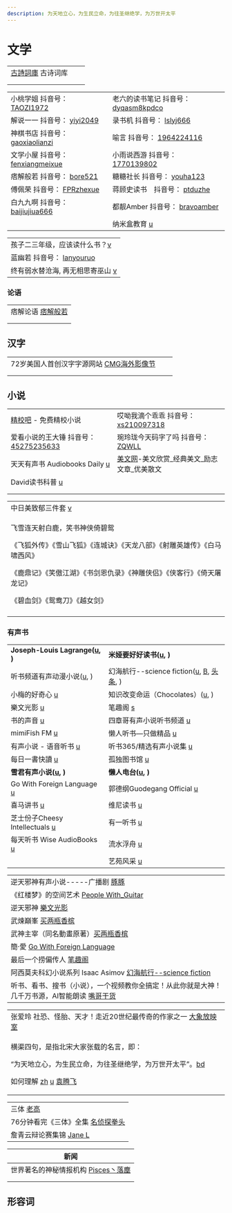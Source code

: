 ```yaml
---
description: 为天地立心，为生民立命，为往圣继绝学，为万世开太平
---
```


# 文学

|                                        |   |   |
| -------------------------------------- | - | - |
| [古詩詞庫](https://www.gushiciku.cn/) 古诗词库 |   |   |
|                                        |   |   |
|                                        |   |   |

|                                                                                                                                                                                                                                                                                                                      |                                                                                                                                                                                                                                                                                                                                                                  |
| -------------------------------------------------------------------------------------------------------------------------------------------------------------------------------------------------------------------------------------------------------------------------------------------------------------------- | ---------------------------------------------------------------------------------------------------------------------------------------------------------------------------------------------------------------------------------------------------------------------------------------------------------------------------------------------------------------- |
| 小桃学姐 抖音号： [TAOZI1972](https://www.douyin.com/user/MS4wLjABAAAAhReMsmPjsWVEIgvqlSA4BRV7lF\_610HjQDeNld-hcVE?author\_id=95760951798\&enter\_from=follow\&enter\_method=comment\&from\_gid=7015570838195834142\&group\_id=7015570838195834142\&log\_pb=%7B%22impr\_id%22%3A%2220211007192541010130037028121E84D3%22%7D) | 老六的读书笔记 抖音号： [dyqasm8kpdco](https://www.douyin.com/user/MS4wLjABAAAAsimFcNsH7a-pKNjs8KSmYyjYG\_ZHc-Wr5sDmuOYljXjt-TrgZ7ho8dnZOqBP5jwc?author\_id=2546106726888932\&enter\_from=video\_detail\&enter\_method=video\_title\&from\_gid=7015457286873271559\&group\_id=7015457286873271559\&log\_pb=%7B%22impr\_id%22%3A%222021100906265501013312422633079CF4%22%7D) |
| 解说一一 抖音号： [yiyi2049](https://www.douyin.com/user/MS4wLjABAAAAIKt2XwRwP0Xue8UDNHt-qX90W2qw2UKc580ldhwaBCo?enter\_from=recommend\&enter\_method=video\_title\&from\_gid=7017749949672738059\&is\_full\_screen=0)                                                                                                       | 录书机 抖音号： [lslyj666](https://www.douyin.com/user/MS4wLjABAAAAZDX0VUBeavfOaJSeYIwY22ykenZv72RwVtZ2kvdlVPs4qUmQYQRjL4la9dU39dl8?author\_id=3320121403648718\&enter\_from=video\_detail\&enter\_method=video\_title\&from\_gid=7012943838708911374\&group\_id=7012943838708911374\&log\_pb=%7B%22impr\_id%22%3A%22202110090631180101981141422C12C57F%22%7D)          |
| 神棋书店 抖音号： [gaoxiaolianzi](https://www.douyin.com/user/MS4wLjABAAAAe-Dmb5OPpi10pwseFqbu9G0shWfXLw2OvGovphOlMNWmoRBm2cU8VIPVDlAgVAzz)                                                                                                                                                                                  | 喻言 抖音号： [1964224116](https://www.douyin.com/user/MS4wLjABAAAAXDFGNWQyFSM9ua7WtTpVs5F5F-3LT5QhMCNNMxwGu90?enter\_from=follow\&enter\_method=video\_title\&from\_gid=7016323966855859464\&is\_full\_screen=0)                                                                                                                                                      |
| 文学小屋 抖音号： [fenxiangmeixue](https://www.douyin.com/user/MS4wLjABAAAAlrNUkT-fr9sRgtSFVYtqmcTvHY3v9MYp8ogloEJy7xjo4w6EO3wwLig1kk0XwYQL)                                                                                                                                                                                 | 小雨说西游 抖音号： [1770139802](https://www.douyin.com/user/MS4wLjABAAAA8p7NuQTJWRwLfc8vGLoqjIFNXEFBFJ0RIB6v-l3Ahr8?enter\_from=follow\&enter\_method=video\_title\&from\_gid=7016677018808913165\&is\_full\_screen=0)                                                                                                                                                   |
| 痞解般若 抖音号： [bore521](https://www.douyin.com/user/MS4wLjABAAAANBHFpw1rzmj9I3l-m0S3rFj00lXhUj0ERRm-U\_OB1f2oNdNkWBNQPtBarAvO1fcx)                                                                                                                                                                                       | 糖糖社长 抖音号： [youha123](https://www.douyin.com/user/MS4wLjABAAAAMPHg3iBO705cnsQmJ01k41qb3dHrYKc94D1oqKT4oY0?enter\_from=recommend\&enter\_method=video\_title\&from\_gid=7017823279272480007\&is\_full\_screen=0)                                                                                                                                                   |
| 傅佩荣  抖音号： [FPRzhexue](https://www.douyin.com/user/MS4wLjABAAAAeWxwC9uGqSxHAOaQadaZgwOiuoXEPsJJ4031EA36LJ4)                                                                                                                                                                                                           | 蒋顾史读书　抖音号： [ptduzhe](https://www.douyin.com/user/MS4wLjABAAAADifNs\_47XftIJVs58dkCkoC1RhGkFAAmThUMOPxKJS4)                                                                                                                                                                                                                                                       |
| 白九九啊 抖音号： [baijiujiua666](https://www.douyin.com/user/MS4wLjABAAAAx7V3ZV1Ha2pqJNL2z265zLGHLIBNK9QMBSw5tm4LIQw)                                                                                                                                                                                                       | 都靓Amber 抖音号： [bravoamber](https://www.douyin.com/user/MS4wLjABAAAAy-B0V-nt2aK3olCBocokiTT\_UALgoacHA5UmXslZAPR3urAGEgwu3dNzFaDpdcSi)                                                                                                                                                                                                                             |
|                                                                                                                                                                                                                                                                                                                      | 纳米盒教育 [u](https://www.youtube.com/c/%E7%BA%B3%E7%B1%B3%E7%9B%92%E6%95%99%E8%82%B2/playlists)                                                                                                                                                                                                                                                                     |

|                                                                                                                                  |
| -------------------------------------------------------------------------------------------------------------------------------- |
| 孩子二三年级，应该读什么书？[v](https://www.douyin.com/video/7007010159130152224)                                                              |
| 蓝幽若 抖音号： [lanyouruo](https://www.douyin.com/user/MS4wLjABAAAA3MQz2twgK1vT2OxMXyG18-hoR31KtiY\_7PMqH\_v1j5Hp0Qi6B5zNGFXMlFgtfRz2) |
| 终有弱水替沧海, 再无相思寄巫山 [v](https://www.douyin.com/video/7006658183548718350)                                                           |

### 论语

|                                                               |
| ------------------------------------------------------------- |
| 痞解论语 [痞解般若](https://www.douyin.com/video/7027294686641540352) |
|                                                               |
|                                                               |

## 汉字

|                                                                             |   |   |
| --------------------------------------------------------------------------- | - | - |
| 72岁美国人首创汉字字源网站 [CMG海外影像节](https://www.douyin.com/video/7137289657561173261) |   |   |
|                                                                             |   |   |
|                                                                             |   |   |

## 小说

|                                                                                                                                         |                                                                                                                 |
| --------------------------------------------------------------------------------------------------------------------------------------- | --------------------------------------------------------------------------------------------------------------- |
| [精校吧](https://www.jingjiaoba.com) - 免费精校小说                                                                                              | 哎呦我滴个乖乖 抖音号： [xs210097318](https://www.douyin.com/user/MS4wLjABAAAAX8UjJ-eGuVInrwDGHdcoNInBJN4P-ZQTxr9L5SaUdhY) |
| 爱看小说的王大锤 抖音号： [45275235633](https://www.douyin.com/user/MS4wLjABAAAA8rZImGcb4uI7MTyN\_PJaW160iU4z5tUPMEE453WT6r0eRM919qhIrsqmZe\_wgZPt) | 琬玲珑今天码字了吗 抖音号： [ZQWLL](https://www.douyin.com/user/MS4wLjABAAAAa79Hp2wgIpPYeQ9w9wDqurXoN7ZIea6aK7JLTJ0oe9k)     |
| 天天有声书 Audiobooks Daily [u](https://www.youtube.com/channel/UCINw5l-B8O--vAuD8mhBnKw/playlists)                                          | [美文网](http://www.mw8.la/)-美文欣赏\_经典美文\_励志文章\_优美散文                                                                |
| David读书科普 [u](https://www.youtube.com/channel/UC27fH6rrbGDJjktCJmDAxcQ/playlists)                                                       |                                                                                                                 |
|                                                                                                                                         |                                                                                                                 |
|                                                                                                                                         |                                                                                                                 |

|                                                                                                                                     |
| ----------------------------------------------------------------------------------------------------------------------------------- |
| 中日美致郁三件套 [v](https://www.douyin.com/video/7000257492508855560)                                                                      |
| <p>飞雪连天射白鹿，笑书神侠倚碧鸳</p><p>《飞狐外传》《雪山飞狐》《连城诀》《天龙八部》《射雕英雄传》《白马啸西风》</p><p>《鹿鼎记》《笑傲江湖》《书剑恩仇录》《神雕侠侣》《侠客行》《倚天屠龙记》</p><p>《碧血剑》《鸳鸯刀》《越女剑》</p> |
|                                                                                                                                     |

### 有声书

|                                                                                                                |                                                                                                                                                                                                                                                                                               |
| -------------------------------------------------------------------------------------------------------------- | --------------------------------------------------------------------------------------------------------------------------------------------------------------------------------------------------------------------------------------------------------------------------------------------- |
| **Joseph-Louis Lagrange(**[**u**](https://www.youtube.com/channel/UC6\_yO5\_oQfwelde0uEKiSZg/playlists)**, )** | **米娅要好好读书(**[**u**](https://www.youtube.com/channel/UC9GfzQV-6U\_p3eyf\_8bew\_A/videos)**, )**                                                                                                                                                                                                |
| 听书频道有声动漫小说([u](https://www.youtube.com/channel/UCb5VcTnBlym6XvoS\_7Qx9Fg/playlists), )                         | 幻海航行--science fiction([u](https://www.youtube.com/channel/UCp1nO1bgVwks9b5EhKQGVag/featured), [B](https://space.bilibili.com/193147738#/album), [头条](https://www.toutiao.com/c/user/token/MS4wLjABAAAAOxC7RoQ7sCXlrnw1qkTlrTK4FdPLuc5-O-CokL039MA/?wid=1624065388356#mid=1571696918183937), ) |
| 小梅的好奇心 [u](https://www.youtube.com/channel/UCCIRCs\_GSE6hIb4LDW98\_kA/playlists)                               | 知识改变命运（Chocolates）([u](https://www.youtube.com/channel/UCEBs1xBDUJzwojHY6GZTAXg/playlists), )                                                                                                                                                                                                 |
| 樂文光影 [u](https://www.youtube.com/channel/UCK\_oE\_6dDbZItjosiH2ZvmQ/playlists)                                 | 笔趣阁 [s](https://www.qu.la)                                                                                                                                                                                                                                                                    |
| 书的声音 [u](https://www.youtube.com/channel/UC8y84AghLBuKdmCjhISJrXQ/playlists)                                   | 四章哥有声小说听书频道 [u](https://www.youtube.com/channel/UCbOzGN\_yxo8GOG0SVVjCHLA/playlists)                                                                                                                                                                                                          |
| mimiFish FM [u](https://www.youtube.com/c/mimiFish/videos)                                                     | 懒人听书—只做精品 [u](https://www.youtube.com/c/tingshu/playlists)                                                                                                                                                                                                                                    |
| 有声小说 - 语音听书 [u](https://www.youtube.com/channel/UCYuL3mMoVR1nj0xnOfTE91w)                                      | 听书365/精选有声小说集 [u](https://www.youtube.com/channel/UC9bYP7VqtRqtd7HmO3sx6AQ)                                                                                                                                                                                                                   |
| 每日一書快讀 [u](https://www.youtube.com/channel/UCyWtlWfCHGrfQQ--ILf99Gw/playlists)                                 | 孤独图书馆 [u](https://www.youtube.com/user/MsKillerTop/videos)                                                                                                                                                                                                                                    |
| **雪君有声小说(**[**u**](https://www.youtube.com/channel/UC3vKJRqfHzm5ghWWDiMW87g/playlists)**, )**                  | **懒人电台(**[**u**](https://www.youtube.com/channel/UCqkI5zAlbH1RlBg6q-Xos3w/featured)**, )**                                                                                                                                                                                                    |
| Go With Foreign Language [u](https://www.youtube.com/channel/UC6\_yO5\_oQfwelde0uEKiSZg)                       | 郭德纲Guodegang Official [u](https://www.youtube.com/channel/UC7WcLS3wECJDUW0M0I33pvQ/videos)                                                                                                                                                                                                    |
| 喜马讲书 [u](https://www.youtube.com/c/%E5%96%9C%E9%A9%AC%E8%AE%B2%E4%B9%A6youtube/playlists)                      | 维尼读书 [u](https://www.youtube.com/channel/UC4QYUbIvTg0lntnGhqAn8-w/playlists)                                                                                                                                                                                                                  |
| 芝士份子Cheesy Intellectuals [u](https://www.youtube.com/channel/UCFHfsJRqLK44B7GnAYErv-Q)                         | 有一听书 [u](https://www.youtube.com/channel/UCH-UDbQbO1EK3wJDyVNlOsQ/playlists)                                                                                                                                                                                                                  |
| 每天听书 Wise AudioBooks [u](https://www.youtube.com/channel/UClCm\_LVCdQ4RP3Veej-hSxw)                            | 流水浮舟 [u](https://www.youtube.com/channel/UCuJIYSvLamhpYM0YCCRb1Ag)                                                                                                                                                                                                                            |
|                                                                                                                | 艺苑风采 [u](https://www.youtube.com/user/CharleYouT)                                                                                                                                                                                                                                             |

|                                                                                                                            |
| -------------------------------------------------------------------------------------------------------------------------- |
| 逆天邪神有声小说-----广播剧 [豚豚](https://www.youtube.com/playlist?list=PL-ZVML-sr0EUORjnaElxeiTwCUHd1wOj9)                            |
| 《红楼梦》的空间艺术 [People With\_Guitar](https://www.youtube.com/playlist?list=PLtUG5I3iHx9wMZ-89Cy6fxfliOEru1tCk)                 |
| 逆天邪神 [樂文光影](https://www.youtube.com/playlist?list=PLgHhq8n1\_ZKLZnPl8rRYdekjU1Lr77Vvf)                                     |
| 武煉巔峯 [买两瓶香槟](https://www.youtube.com/playlist?list=PLaA93vMpxtLr05iRO0-XJffkC5CKSKWc6)                                     |
| 武神主宰（同名動畫原著）[买两瓶香槟](https://www.youtube.com/playlist?list=PLaA93vMpxtLp26E-puTaK3JQUcNUVeU4U)                              |
| 簡·愛 [Go With Foreign Language](https://www.youtube.com/watch?v=adESrVgFKIU\&t=0s)                                          |
| 最后一个捞偏传人 [笔趣阁](https://www.biqugeabc.com/book/625272.html)                                                                 |
| 阿西莫夫科幻小说系列 Isaac Asimov [幻海航行--science fiction](https://www.youtube.com/playlist?list=PLkz\_-SLZY0iDSK-jBKylS-gbVnr4fku2L) |
| 听书、看书、搜书（小说），一个视频教你全搞定！从此你就是大神！几千万书源，AI智能朗读 [嘴哥干货](https://www.youtube.com/watch?v=jI3yo0fXusw)                            |

|                                                                                                                                                                                                                                                                                                                                                       |
| ----------------------------------------------------------------------------------------------------------------------------------------------------------------------------------------------------------------------------------------------------------------------------------------------------------------------------------------------------- |
| 张爱玲 社恐、怪胎、天才！走近20世纪最传奇的作家之一 [大象放映室](https://www.youtube.com/watch?v=4EPeJxmClBI)                                                                                                                                                                                                                                                                      |
| <p>横渠四句，是指北宋大家张载的名言，即：</p><p>“为天地立心，为生民立命，为往圣继绝学，为万世开太平”。<a href="https://baike.baidu.com/item/%E6%A8%AA%E6%B8%A0%E5%9B%9B%E5%8F%A5/8570050">bd</a></p><p>如何理解 <a href="https://www.zhihu.com/question/19909108">zh</a> <a href="https://www.youtube.com/watch?v=1xmZMTqUG9Q">u</a> <a href="https://www.youtube.com/watch?v=3QtBz2rJkx8">袁腾飞</a></p> |

|                                                                                             |
| ------------------------------------------------------------------------------------------- |
| 三体 [老高](https://www.youtube.com/watch?v=2vowHo2y-hI)                                        |
| 76分钟看完《三体》全集 [名侦探拳头](https://www.youtube.com/watch?v=QO25QnboJG0)                           |
| 詹青云辩论赛集锦 [Jane L](https://www.youtube.com/playlist?list=PL6I0BQbqxO00c2MFnZ9g7mCTeWpJ8xi03) |

| 新闻                                                             |
| -------------------------------------------------------------- |
| 世界著名的神秘情报机构 [Pisces丶落塵](https://zhuanlan.zhihu.com/p/82643224) |
|                                                                |
|                                                                |

## 形容词

